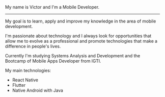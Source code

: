 
My name is Victor and I'm a Mobile Developer.                                                                                   
_________________________________________________________________________________________________________________________________________

My goal is to learn, apply and improve my knowledge in the area of mobile development.

I'm passionate about technology and I always look for opportunities that allow me to evolve as a professional and promote technologies that make a difference in people's lives.

Currently I'm studying Systems Analysis and Development and the Bootcamp of Mobile Apps Developer from IGTI. 

My main technologies:
- React Native
- Flutter
- Native Android with Java



